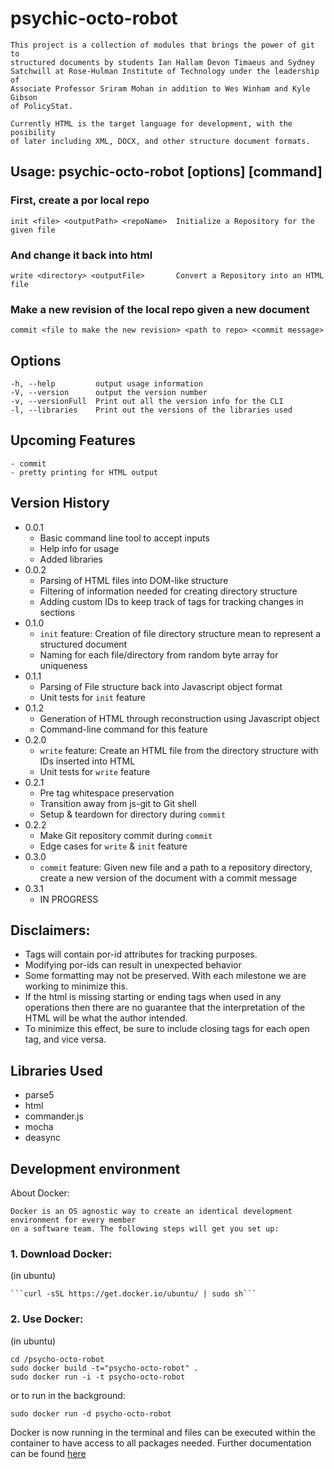 psychic-octo-robot
==================

	This project is a collection of modules that brings the power of git to 
	structured documents by students Ian Hallam Devon Timaeus and Sydney 
	Satchwill at Rose-Hulman Institute of Technology under the leadership of
	Associate Professor Sriram Mohan in addition to Wes Winham and Kyle Gibson
	of PolicyStat.
	 
	Currently HTML is the target language for development, with the posibility
	of later including XML, DOCX, and other structure document formats.

## Usage: psychic-octo-robot [options] [command]

### First, create a por local repo

    init <file> <outputPath> <repoName>  Initialize a Repository for the given file

### And change it back into html

    write <directory> <outputFile>       Convert a Repository into an HTML file
    
### Make a new revision of the local repo given a new document
    commit <file to make the new revision> <path to repo> <commit message>

## Options

	-h, --help         output usage information
    -V, --version      output the version number
    -v, --versionFull  Print out all the version info for the CLI
    -l, --libraries    Print out the versions of the libraries used

## Upcoming Features

	- commit
	- pretty printing for HTML output
	
## Version History
* 0.0.1
    * Basic command line tool to accept inputs
    * Help info for usage
    * Added libraries
* 0.0.2
    * Parsing of HTML files into DOM-like structure
    * Filtering of information needed for creating directory structure
    * Adding custom IDs to keep track of tags for tracking changes in sections
* 0.1.0
    * `init` feature: Creation of file directory structure mean to represent a structured document
    * Naming for each file/directory from random byte array for uniqueness
* 0.1.1
    * Parsing of File structure back into Javascript object format
    * Unit tests for `init` feature
* 0.1.2
    * Generation of HTML through reconstruction using Javascript object
    * Command-line command for this feature
* 0.2.0
    * `write` feature: Create an HTML file from the directory structure with IDs inserted into HTML
    * Unit tests for `write` feature
* 0.2.1
    * Pre tag whitespace preservation
    * Transition away from js-git to Git shell
    * Setup & teardown for directory during `commit`
* 0.2.2
    * Make Git repository commit during `commit`
    * Edge cases for `write` & `init` feature
* 0.3.0
    * `commit` feature: Given new file and a path to a repository directory, 
    create a new version of the document with a commit message
* 0.3.1
    * IN PROGRESS
    

## Disclaimers:
- Tags will contain por-id attributes for tracking purposes.
- Modifying por-ids can result in unexpected behavior
- Some formatting may not be preserved. With each milestone we are working to minimize this.
- If the html is missing starting or ending tags when used in any operations then there are no guarantee that the interpretation of the HTML will be what the author intended.
- To minimize this effect, be sure to include closing tags for each open tag, and vice versa.

## Libraries Used
* parse5
* html
* commander.js
* mocha
* deasync

## Development environment
About Docker:

	Docker is an OS agnostic way to create an identical development environment for every member 
	on a software team. The following steps will get you set up:

### 1. Download Docker:

(in ubuntu)

    ```curl -sSL https://get.docker.io/ubuntu/ | sudo sh```

### 2. Use Docker:

(in ubuntu)

```
cd /psycho-octo-robot
sudo docker build -t="psycho-octo-robot" .
sudo docker run -i -t psycho-octo-robot
```

or to run in the background:

```sudo docker run -d psycho-octo-robot```

Docker is now running in the terminal and files can be executed within the container to have 
access to all packages needed. Further documentation can be found [here](https://docs.docker.com/userguide/)
